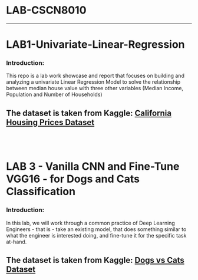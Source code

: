 # LAB-CSCN8010
---
# LAB1-Univariate-Linear-Regression

### Introduction:

This repo is a lab work showcase and report that focuses on building and analyzing a univariate Linear Regression Model to solve the relationship between median house value with three other variables (Median Income, Population and Number of Households) 

The dataset is taken from Kaggle:<b> <a href="https://www.kaggle.com/datasets/camnugent/california-housing-prices"> California Housing Prices Dataset </a> </b>
---
<br> <br>
# LAB 3 - Vanilla CNN and Fine-Tune VGG16 - for Dogs and Cats Classification

### Introduction:

In this lab, we will work through a common practice of Deep Learning Engineers - that is - take an existing model, that does something similar to what the engineer is interested doing, and fine-tune it for the specific task at-hand.

The dataset is taken from Kaggle:<b> <a href="https://www.kaggle.com/datasets/biaiscience/dogs-vs-cats"> Dogs vs Cats Dataset </a> </b>
---
